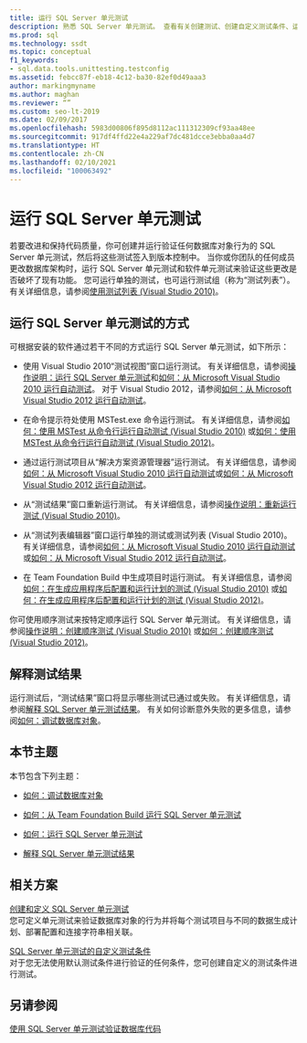 ```yaml
---
title: 运行 SQL Server 单元测试
description: 熟悉 SQL Server 单元测试。 查看有关创建测试、创建自定义测试条件、运行测试及解释结果的资源。
ms.prod: sql
ms.technology: ssdt
ms.topic: conceptual
f1_keywords:
- sql.data.tools.unittesting.testconfig
ms.assetid: febcc87f-eb18-4c12-ba30-82ef0d49aaa3
author: markingmyname
ms.author: maghan
ms.reviewer: “”
ms.custom: seo-lt-2019
ms.date: 02/09/2017
ms.openlocfilehash: 5983d00806f895d8112ac111312309cf93aa48ee
ms.sourcegitcommit: 917df4ffd22e4a229af7dc481dcce3ebba0aa4d7
ms.translationtype: HT
ms.contentlocale: zh-CN
ms.lasthandoff: 02/10/2021
ms.locfileid: "100063492"
---
```

# <a name="running-sql-server-unit-tests"></a>运行 SQL Server 单元测试

若要改进和保持代码质量，你可创建并运行验证任何数据库对象行为的 SQL Server 单元测试，然后将这些测试签入到版本控制中。 当你或你团队的任何成员更改数据库架构时，运行 SQL Server 单元测试和软件单元测试来验证这些更改是否破坏了现有功能。 您可运行单独的测试，也可运行测试组（称为“测试列表”）。 有关详细信息，请参阅[使用测试列表 (Visual Studio 2010)](/previous-versions/visualstudio/visual-studio-2010/ms182461(v=vs.100))。  
  
## <a name="ways-to-run-sql-server-unit-tests"></a>运行 SQL Server 单元测试的方式  
可根据安装的软件通过若干不同的方式运行 SQL Server 单元测试，如下所示：  
  
-   使用 Visual Studio 2010“测试视图”窗口运行测试。 有关详细信息，请参阅[操作说明：运行 SQL Server 单元测试](../ssdt/how-to-run-sql-server-unit-tests.md)和[如何：从 Microsoft Visual Studio 2010 运行自动测试](/previous-versions/visualstudio/visual-studio-2010/ms182470(v=vs.100))。 对于 Visual Studio 2012，请参阅[如何：从 Microsoft Visual Studio 2012 运行自动测试](/previous-versions/ms182470(v=vs.140))。  
  
-   在命令提示符处使用 MSTest.exe 命令运行测试。 有关详细信息，请参阅[如何：使用 MSTest 从命令行运行自动测试 (Visual Studio 2010)](/previous-versions/visualstudio/visual-studio-2010/ms182487(v=vs.100)) 或[如何：使用 MSTest 从命令行运行自动测试 (Visual Studio 2012)](/previous-versions/ms182487(v=vs.140))。  
  
-   通过运行测试项目从“解决方案资源管理器”运行测试。 有关详细信息，请参阅[如何：从 Microsoft Visual Studio 2010 运行自动测试](/previous-versions/visualstudio/visual-studio-2010/ms182470(v=vs.100))或[如何：从 Microsoft Visual Studio 2012 运行自动测试](/previous-versions/ms182470(v=vs.140))。  
  
-   从“测试结果”窗口重新运行测试。 有关详细信息，请参阅[操作说明：重新运行测试 (Visual Studio 2010)](/previous-versions/visualstudio/visual-studio-2010/ms182472(v=vs.100))。  
  
-   从“测试列表编辑器”窗口运行单独的测试或测试列表 (Visual Studio 2010)。 有关详细信息，请参阅[如何：从 Microsoft Visual Studio 2010 运行自动测试](/previous-versions/visualstudio/visual-studio-2010/ms182470(v=vs.100))或[如何：从 Microsoft Visual Studio 2012 运行自动测试](/previous-versions/ms182470(v=vs.140))。  
  
-   在 Team Foundation Build 中生成项目时运行测试。 有关详细信息，请参阅[如何：在生成应用程序后配置和运行计划的测试 (Visual Studio 2010)](/previous-versions/visualstudio/visual-studio-2010/ms182465(v=vs.100)) 或[如何：在生成应用程序后配置和运行计划的测试 (Visual Studio 2012)](/previous-versions/visualstudio/visual-studio-2012/ms182465(v=vs.110))。  
  
你可使用顺序测试来按特定顺序运行 SQL Server 单元测试。 有关详细信息，请参阅[操作说明：创建顺序测试 (Visual Studio 2010)](/previous-versions/visualstudio/visual-studio-2010/ms182631(v=vs.100)) 或[如何：创建顺序测试 (Visual Studio 2012)](/previous-versions/ms182631(v=vs.140))。  
  
## <a name="interpreting-tests-results"></a>解释测试结果  
运行测试后，“测试结果”窗口将显示哪些测试已通过或失败。 有关详细信息，请参阅[解释 SQL Server 单元测试结果](../ssdt/interpreting-sql-server-unit-test-results.md)。 有关如何诊断意外失败的更多信息，请参阅[如何：调试数据库对象](../ssdt/how-to-debug-database-objects.md)。  
  
## <a name="topics-in-this-section"></a>本节主题  
本节包含下列主题：  
  
-   [如何：调试数据库对象](../ssdt/how-to-debug-database-objects.md)  
  
-   [如何：从 Team Foundation Build 运行 SQL Server 单元测试](../ssdt/how-to-run-sql-server-unit-tests-from-team-foundation-build.md)  
  
-   [如何：运行 SQL Server 单元测试](../ssdt/how-to-run-sql-server-unit-tests.md)  
  
-   [解释 SQL Server 单元测试结果](../ssdt/interpreting-sql-server-unit-test-results.md)  
  
## <a name="related-scenarios"></a>相关方案  
[创建和定义 SQL Server 单元测试](../ssdt/creating-and-defining-sql-server-unit-tests.md)  
您可定义单元测试来验证数据库对象的行为并将每个测试项目与不同的数据生成计划、部署配置和连接字符串相关联。  
  
[SQL Server 单元测试的自定义测试条件](../ssdt/custom-test-conditions-for-sql-server-unit-tests.md)  
对于您无法使用默认测试条件进行验证的任何条件，您可创建自定义的测试条件进行测试。  
  
## <a name="see-also"></a>另请参阅  
[使用 SQL Server 单元测试验证数据库代码](../ssdt/verifying-database-code-by-using-sql-server-unit-tests.md)  
